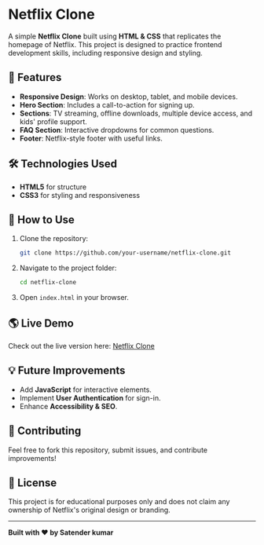 # Netflix Clone

A simple **Netflix Clone** built using **HTML & CSS** that replicates the homepage of Netflix. This project is designed to practice frontend development skills, including responsive design and styling.

## 🚀 Features
- **Responsive Design**: Works on desktop, tablet, and mobile devices.
- **Hero Section**: Includes a call-to-action for signing up.
- **Sections**: TV streaming, offline downloads, multiple device access, and kids' profile support.
- **FAQ Section**: Interactive dropdowns for common questions.
- **Footer**: Netflix-style footer with useful links.

## 🛠️ Technologies Used
- **HTML5** for structure
- **CSS3** for styling and responsiveness

## 🎯 How to Use
1. Clone the repository:
   ```sh
   git clone https://github.com/your-username/netflix-clone.git
   ```
2. Navigate to the project folder:
   ```sh
   cd netflix-clone
   ```
3. Open `index.html` in your browser.


## 🌎 Live Demo
Check out the live version here: [Netflix Clone](https://your-live-demo-url.com)

## 💡 Future Improvements
- Add **JavaScript** for interactive elements.
- Implement **User Authentication** for sign-in.
- Enhance **Accessibility & SEO**.

## 🤝 Contributing
Feel free to fork this repository, submit issues, and contribute improvements!

## 📜 License
This project is for educational purposes only and does not claim any ownership of Netflix's original design or branding.

---
**Built with ❤️ by Satender kumar**

